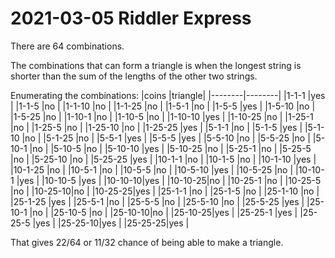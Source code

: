 2021-03-05 Riddler Express
==========================
There are 64 combinations.

The combinations that can form a triangle is when the longest string is
shorter than the sum of the lengths of the other two strings.

Enumerating the combinations:
|coins   |triangle|
|--------|--------|
|1-1-1   |yes     |
|1-1-5   |no      |
|1-1-10  |no      |
|1-1-25  |no      |
|1-5-1   |no      |
|1-5-5   |yes     |
|1-5-10  |no      |
|1-5-25  |no      |
|1-10-1  |no      |
|1-10-5  |no      |
|1-10-10 |yes     |
|1-10-25 |no      |
|1-25-1  |no      |
|1-25-5  |no      |
|1-25-10 |no      |
|1-25-25 |yes     |
|5-1-1   |no      |
|5-1-5   |yes     |
|5-1-10  |no      |
|5-1-25  |no      |
|5-5-1   |yes     |
|5-5-5   |yes     |
|5-5-10  |no      |
|5-5-25  |no      |
|5-10-1  |no      |
|5-10-5  |no      |
|5-10-10 |yes     |
|5-10-25 |no      |
|5-25-1  |no      |
|5-25-5  |no      |
|5-25-10 |no      |
|5-25-25 |yes     |
|10-1-1  |no      |
|10-1-5  |no      |
|10-1-10 |yes     |
|10-1-25 |no      |
|10-5-1  |no      |
|10-5-5  |no      |
|10-5-10 |yes     |
|10-5-25 |no      |
|10-10-1 |yes     |
|10-10-5 |yes     |
|10-10-10|yes     |
|10-10-25|no      |
|10-25-1 |no      |
|10-25-5 |no      |
|10-25-10|no      |
|10-25-25|yes     |
|25-1-1  |no      |
|25-1-5  |no      |
|25-1-10 |no      |
|25-1-25 |yes     |
|25-5-1  |no      |
|25-5-5  |no      |
|25-5-10 |no      |
|25-5-25 |yes     |
|25-10-1 |no      |
|25-10-5 |no      |
|25-10-10|no      |
|25-10-25|yes     |
|25-25-1 |yes     |
|25-25-5 |yes     |
|25-25-10|yes     |
|25-25-25|yes     |

That gives 22/64 or 11/32 chance of being able to make a triangle.
